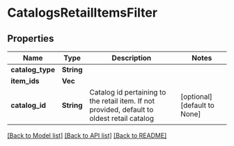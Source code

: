# CatalogsRetailItemsFilter

## Properties
Name | Type | Description | Notes
------------ | ------------- | ------------- | -------------
**catalog_type** | **String** |  | 
**item_ids** | **Vec<String>** |  | 
**catalog_id** | **String** | Catalog id pertaining to the retail item. If not provided, default to oldest retail catalog | [optional] [default to None]

[[Back to Model list]](../README.md#documentation-for-models) [[Back to API list]](../README.md#documentation-for-api-endpoints) [[Back to README]](../README.md)


